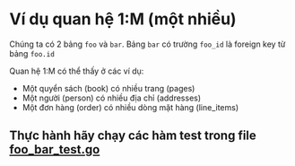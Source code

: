 #  Ví dụ quan hệ 1:M (một nhiều)

Chúng ta có 2 bảng `foo` và `bar`. Bảng `bar` có trường `foo_id` là foreign key từ bảng `foo.id`

Quan hệ 1:M có thể thấy ở các ví dụ: 
- Một quyển sách (book) có nhiều trang (pages)
- Một người (person) có nhiều địa chỉ (addresses)
- Một đơn hàng (order) có nhiều dòng mặt hàng (line_items)

## Thực hành hãy chạy các hàm test trong file [foo_bar_test.go](test/foo_bar_test.go)